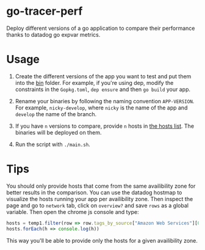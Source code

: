 # go-tracer-perf
Deploy different versions of a go application to compare their performance thanks to datadog go expvar metrics.

# Usage

1. Create the different versions of the app you want to test and put them into the [bin](https://github.com/gabsn/go-tracer-perf/tree/master/bin) folder.
For example, if you're using dep, modify the constraints in the `Gopkg.toml`, `dep ensure` and then `go build` your app.

2. Rename your binaries by following the naming convention `APP-VERSION`. 
For example, `nicky-develop`, where `nicky` is the name of the app and `develop` the name of the branch.

3. If you have `n` versions to compare, provide `n` hosts in [the hosts list](https://github.com/gabsn/go-tracer-perf/blob/master/main.sh#L9).
The binaries will be deployed on them.

4. Run the script with `./main.sh`.

# Tips

You should only provide hosts that come from the same availibility zone for better results in the comparison. You can use the datadog hostmap to visualize the hosts running your app per availibility zone.
Then inspect the page and go to `network` tab, click on `overview?` and save `rows` as a global variable. 
Then open the chrome js console and type:
```js
hosts = temp1.filter(row => row.tags_by_source["Amazon Web Services"][0].includes("us-east-1a")).map(row => row.display_name)
hosts.forEach(h => console.log(h))
```
This way you'll be able to provide only the hosts for a given availibility zone.
